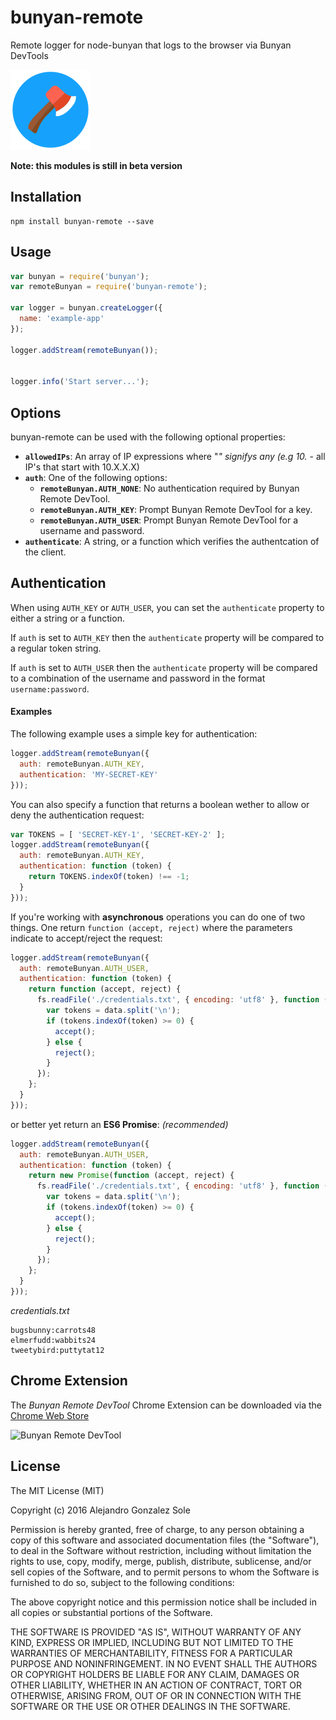 # bunyan-remote

Remote logger for node-bunyan that logs to the browser via Bunyan DevTools

![Bunyan Logo](https://raw.githubusercontent.com/guatedude2/bunyan-remote/master/chrome-extension/images/icon128.png)

**Note: this modules is still in beta version**

## Installation

```
npm install bunyan-remote --save
```

## Usage

```javascript
var bunyan = require('bunyan');
var remoteBunyan = require('bunyan-remote');

var logger = bunyan.createLogger({
  name: 'example-app'
});

logger.addStream(remoteBunyan());


logger.info('Start server...');

```

## Options

bunyan-remote can be used with the following optional properties:

* __`allowedIPs`__: An array of IP expressions where "*" signifys any (e.g 10.* - all IP's that start with 10.X.X.X)
* __`auth`__: One of the following options:
  * __`remoteBunyan.AUTH_NONE`__: No authentication required by Bunyan Remote DevTool.
  * __`remoteBunyan.AUTH_KEY`__: Prompt Bunyan Remote DevTool for a key.
  * __`remoteBunyan.AUTH_USER`__: Prompt Bunyan Remote DevTool for a username and password.
* __`authenticate`__: A string, or a function which verifies the authentcation of the client.


## Authentication

When using `AUTH_KEY` or `AUTH_USER`, you can set the `authenticate` property to either a string or a function.

If `auth` is set to `AUTH_KEY` then the `authenticate` property will be compared to a regular token string.

If `auth` is set to `AUTH_USER` then the `authenticate` property will be compared to a combination of the username and password in the format `username:password`.

#### Examples

The following example uses a simple key for authentication:

```javascript
logger.addStream(remoteBunyan({
  auth: remoteBunyan.AUTH_KEY,
  authentication: 'MY-SECRET-KEY'
}));
```

You can also specify a function that returns a boolean wether to allow or deny the authentication request:

```javascript
var TOKENS = [ 'SECRET-KEY-1', 'SECRET-KEY-2' ];
logger.addStream(remoteBunyan({
  auth: remoteBunyan.AUTH_KEY,
  authentication: function (token) {
    return TOKENS.indexOf(token) !== -1;
  }
}));
```

If you're working with **asynchronous** operations you can do one of two things. One return `function (accept, reject)` where the parameters indicate to accept/reject the request:

```javascript
logger.addStream(remoteBunyan({
  auth: remoteBunyan.AUTH_USER,
  authentication: function (token) {
    return function (accept, reject) {
      fs.readFile('./credentials.txt', { encoding: 'utf8' }, function (data) {
        var tokens = data.split('\n');
        if (tokens.indexOf(token) >= 0) {
          accept();
        } else {
          reject();
        }
      });
    };
  }
}));
```
or better yet return an **ES6 Promise**: *(recommended)*

```javascript
logger.addStream(remoteBunyan({
  auth: remoteBunyan.AUTH_USER,
  authentication: function (token) {
    return new Promise(function (accept, reject) {
      fs.readFile('./credentials.txt', { encoding: 'utf8' }, function (data) {
        var tokens = data.split('\n');
        if (tokens.indexOf(token) >= 0) {
          accept();
        } else {
          reject();
        }
      });
    };
  }
}));
```
*credentials.txt*

```
bugsbunny:carrots48
elmerfudd:wabbits24
tweetybird:puttytat12
```

## Chrome Extension

The *Bunyan Remote DevTool* Chrome Extension can be downloaded via the [Chrome Web Store](https://chrome.google.com/webstore/detail/bunyan-remote-devtool/njijbgiagjigbbdickepciiejglbcein)

![Bunyan Remote DevTool](https://raw.githubusercontent.com/guatedude2/bunyan-remote/master/logo/screenshot.png)

## License

The MIT License (MIT)

Copyright (c) 2016 Alejandro Gonzalez Sole

Permission is hereby granted, free of charge, to any person obtaining a copy
of this software and associated documentation files (the "Software"), to deal
in the Software without restriction, including without limitation the rights
to use, copy, modify, merge, publish, distribute, sublicense, and/or sell
copies of the Software, and to permit persons to whom the Software is
furnished to do so, subject to the following conditions:

The above copyright notice and this permission notice shall be included in all
copies or substantial portions of the Software.

THE SOFTWARE IS PROVIDED "AS IS", WITHOUT WARRANTY OF ANY KIND, EXPRESS OR
IMPLIED, INCLUDING BUT NOT LIMITED TO THE WARRANTIES OF MERCHANTABILITY,
FITNESS FOR A PARTICULAR PURPOSE AND NONINFRINGEMENT. IN NO EVENT SHALL THE
AUTHORS OR COPYRIGHT HOLDERS BE LIABLE FOR ANY CLAIM, DAMAGES OR OTHER
LIABILITY, WHETHER IN AN ACTION OF CONTRACT, TORT OR OTHERWISE, ARISING FROM,
OUT OF OR IN CONNECTION WITH THE SOFTWARE OR THE USE OR OTHER DEALINGS IN THE
SOFTWARE.

